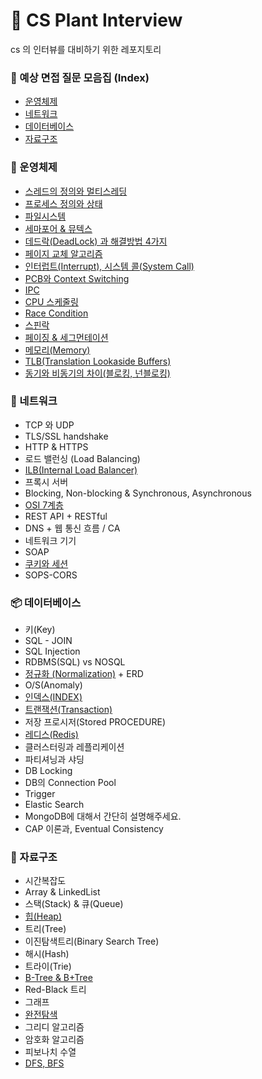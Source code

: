 # 🌱 CS Plant Interview
cs 의 인터뷰를 대비하기 위한 레포지토리 

### 🎤 예상 면접 질문 모음집 (Index)

- [운영체제](https://github.com/kakaotech-25/cs-plant-interview/issues?q=is%3Aopen+is%3Aissue+label%3A%22%F0%9F%9A%A8+%EC%9A%B4%EC%98%81%EC%B2%B4%EC%A0%9C%22)
- [네트워크](https://github.com/kakaotech-25/cs-plant-interview/labels/%F0%9F%93%A1%20%EB%84%A4%ED%8A%B8%EC%9B%8C%ED%81%AC)
- [데이터베이스](https://github.com/kakaotech-25/cs-plant-interview/labels/%F0%9F%92%BF%20%EB%8D%B0%EC%9D%B4%ED%84%B0%EB%B2%A0%EC%9D%B4%EC%8A%A4)
- [자료구조](https://github.com/kakaotech-25/cs-plant-interview/labels/%F0%9F%93%82%20%EC%9E%90%EB%A3%8C%EA%B5%AC%EC%A1%B0)

### 🚨 운영체제

- [스레드의 정의와 멀티스레딩](https://github.com/kakaotech-25/cs-plant-interview/blob/main/OS/스레드의%20정의와%20멀티스레딩.md)
- [프로세스 정의와 상태]()
- [파일시스템](https://github.com/kakaotech-25/cs-plant-interview/blob/main/OS/%ED%8C%8C%EC%9D%BC%EC%8B%9C%EC%8A%A4%ED%85%9C/%ED%8C%8C%EC%9D%BC%EC%8B%9C%EC%8A%A4%ED%85%9C%20%EA%B0%9C%EC%9A%94.md)
- [세마포어 & 뮤텍스](https://github.com/kakaotech-25/cs-plant-interview/blob/main/OS/%EC%84%B8%EB%A7%88%ED%8F%AC%EC%96%B4%20%26%20%EB%AE%A4%ED%85%8D%EC%8A%A4.md)
- [데드락(DeadLock) 과 해결방법 4가지](https://github.com/kakaotech-25/cs-plant-interview/blob/main/OS/%EB%8D%B0%EB%93%9C%EB%9D%BD(DeadLock)%20%EA%B3%BC%20%ED%95%B4%EA%B2%B0%EB%B0%A9%EB%B2%95%204%EA%B0%80%EC%A7%80.md)
- [페이지 교체 알고리즘](https://github.com/kakaotech-25/cs-plant-interview/blob/main/OS/%ED%8E%98%EC%9D%B4%EC%A7%80%20%EA%B5%90%EC%B2%B4%20%EC%95%8C%EA%B3%A0%EB%A6%AC%EC%A6%98.md)
- [인터럽트(Interrupt), 시스템 콜(System Call)](https://github.com/kakaotech-25/cs-plant-interview/blob/main/OS/%EC%8B%9C%EC%8A%A4%ED%85%9C%EC%BD%9C%EA%B3%BC%20%EC%9D%B8%ED%84%B0%EB%9F%BD%ED%8A%B8.md)
- [PCB와 Context Switching](https://github.com/kakaotech-25/cs-plant-interview/blob/main/OS/PCB와%20Context%20Switching.md)
- [IPC](https://github.com/kakaotech-25/cs-plant-interview/blob/main/OS/IPC.md) 
- [CPU 스케줄링](https://github.com/kakaotech-25/cs-plant-interview/blob/main/OS/CPU%20%EC%8A%A4%EC%BC%80%EC%A4%84%EB%A7%81.md)
- [Race Condition](https://github.com/kakaotech-25/cs-plant-interview/blob/main/OS/%EA%B2%BD%EC%9F%81%EC%A1%B0%EA%B1%B4.md)
- [스핀락](https://github.com/kakaotech-25/cs-plant-interview/blob/main/OS/%EC%8A%A4%ED%95%80%EB%9D%BD.md)
- [페이징 & 세그먼테이션](https://github.com/kakaotech-25/cs-plant-interview/blob/main/OS/%ED%8E%98%EC%9D%B4%EC%A7%80%EC%99%80%20%EC%84%B8%EA%B7%B8%EB%A8%BC%ED%85%8C%EC%9D%B4%EC%85%98.md) 
- [메모리(Memory)](https://github.com/kakaotech-25/cs-plant-interview/blob/main/OS/%EB%A9%94%EB%AA%A8%EB%A6%AC.md)
- [TLB(Translation Lookaside Buffers)](https://github.com/kakaotech-25/cs-plant-interview/blob/main/OS/TLB(Translation%20Lookaside%20Buffer).md)
- [동기와 비동기의 차이(블로킹, 넌블로킹)](https://github.com/kakaotech-25/cs-plant-interview/blob/main/OS/%EB%8F%99%EA%B8%B0%EC%99%80%20%EB%B9%84%EB%8F%99%EA%B8%B0%EC%9D%98%20%EC%B0%A8%EC%9D%B4(%EB%B8%94%EB%A1%9C%ED%82%B9%EA%B3%BC%20%EB%84%8C%EB%B8%94%EB%A1%9C%ED%82%B9).md)

### 📡 네트워크

- TCP 와 UDP
- TLS/SSL handshake
- HTTP & HTTPS
- 로드 밸런싱 (Load Balancing)
- [ILB(Internal Load Balancer)](https://github.com/kakaotech-25/cs-plant-interview/blob/main/Network/ILB.md)
- 프록시 서버
- Blocking, Non-blocking & Synchronous, Asynchronous
- [OSI 7계층](https://github.com/kakaotech-25/cs-plant-interview/blob/main/Network/OSI%207%EA%B3%84%EC%B8%B5.md)
- REST API + RESTful
- DNS + 웹 통신 흐름 / CA
- 네트워크 기기
- SOAP
- [쿠키와 세션](https://github.com/kakaotech-25/cs-plant-interview/blob/main/Network/쿠키와%20세션.md)
- SOPS-CORS

### 📦 데이터베이스

- 키(Key)
- SQL - JOIN
- SQL Injection
- RDBMS(SQL) vs NOSQL
- [정규화 (Normalization)](https://github.com/kakaotech-25/cs-plant-interview/blob/main/DB/%EC%A0%95%EA%B7%9C%ED%98%95.md) + ERD
- O/S(Anomaly)
- [인덱스(INDEX)](https://github.com/kakaotech-25/cs-plant-interview/blob/main/DB/%EC%9D%B8%EB%8D%B1%EC%8A%A4.md)
- [트랜잭션(Transaction)](https://github.com/kakaotech-25/cs-plant-interview/blob/main/DB/%ED%8A%B8%EB%9E%9C%EC%9E%AD%EC%85%98.md)
- 저장 프로시저(Stored PROCEDURE)
- [레디스(Redis)](https://github.com/kakaotech-25/cs-plant-interview/blob/main/DB/%EB%A0%88%EB%94%94%EC%8A%A4.md)
- 클러스터링과 레플리케이션
- 파티셔닝과 샤딩
- DB Locking
- DB의 Connection Pool
- Trigger
- Elastic Search
- MongoDB에 대해서 간단히 설명해주세요.
- CAP 이론과, Eventual Consistency

### 📂 자료구조

- 시간복잡도
- Array & LinkedList
- 스택(Stack) & 큐(Queue)
- [힙(Heap)](https://github.com/kakaotech-25/cs-plant-interview/blob/main/Data%20Structure/heap.md)
- 트리(Tree)
- 이진탐색트리(Binary Search Tree)
- 해시(Hash)
- 트라이(Trie)
- [B-Tree & B+Tree](https://haon.blog/database/index-basic/)
- Red-Black 트리
- 그래프
- [완전탐색](https://github.com/kakaotech-25/cs-plant-interview/blob/main/Data%20Structure/%EC%99%84%EC%A0%84%ED%83%90%EC%83%89.md)
- 그리디 알고리즘
- 암호화 알고리즘
- 피보나치 수열
- [DFS, BFS](https://github.com/kakaotech-25/cs-plant-interview/tree/main/Data%20Structure/DFS%26BFS.md)
